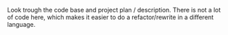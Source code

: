 Look trough the code base and project plan / description. There is not a lot of code here, which makes it easier to do a refactor/rewrite in a different language. 